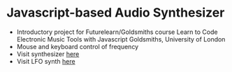 # Javascript-based Audio Synthesizer

* Introductory project for Futurelearn/Goldsmiths course  Learn to Code Electronic Music Tools with Javascript Goldsmiths, University of London
* Mouse and keyboard control of frequency 
* Visit synthesizer [here](http://danstrong.tech/basic-javascript-synthesizer/basic_synth.html)
* Visit LFO synth [here](http://danstrong.tech/basic-javascript-synthesizer/oscillator)
